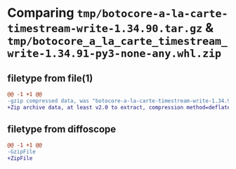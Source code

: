# Comparing `tmp/botocore-a-la-carte-timestream-write-1.34.90.tar.gz` & `tmp/botocore_a_la_carte_timestream_write-1.34.91-py3-none-any.whl.zip`

## filetype from file(1)

```diff
@@ -1 +1 @@
-gzip compressed data, was "botocore-a-la-carte-timestream-write-1.34.90.tar", last modified: Wed Apr 24 01:02:22 2024, max compression
+Zip archive data, at least v2.0 to extract, compression method=deflate
```

## filetype from diffoscope

```diff
@@ -1 +1 @@
-GzipFile
+ZipFile
```

